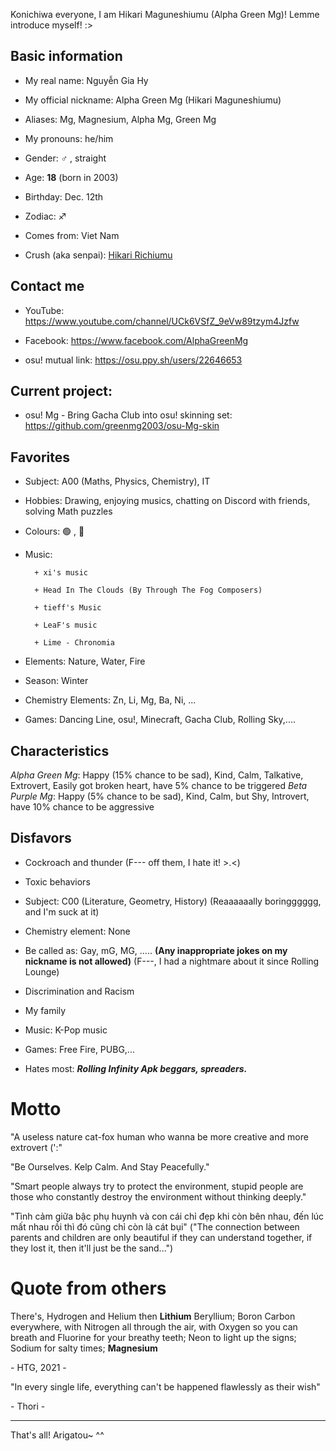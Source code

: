 Konichiwa everyone, I am Hikari Maguneshiumu (Alpha Green Mg)!  Lemme introduce myself! :>

## Basic information
- My real name: Nguyễn Gia Hy

- My official nickname: Alpha Green Mg (Hikari Maguneshiumu)

- Aliases: Mg, Magnesium, Alpha Mg, Green Mg

- My pronouns: he/him

- Gender: ♂️ , straight

- Age: **18** (born in 2003)

- Birthday: Dec. 12th

- Zodiac: ♐

- Comes from: Viet Nam

- Crush (aka senpai): [Hikari Richiumu](https://github.com/hikari2006)

## Contact me

- YouTube: https://www.youtube.com/channel/UCk6VSfZ_9eVw89tzym4Jzfw

- Facebook: https://www.facebook.com/AlphaGreenMg

- osu! mutual link: https://osu.ppy.sh/users/22646653

## Current project:

- osu! Mg - Bring Gacha Club into osu! skinning set: https://github.com/greenmg2003/osu-Mg-skin

## Favorites
- Subject: A00 (Maths, Physics, Chemistry), IT

- Hobbies: Drawing, enjoying musics, chatting on Discord with friends, solving Math puzzles

- Colours: 🟢 , 🔵

- Music:

        + xi's music
        
        + Head In The Clouds (By Through The Fog Composers)
        
        + tieff's Music
        
        + LeaF's music
        
        + Lime - Chronomia
        
- Elements: Nature, Water, Fire

- Season: Winter

- Chemistry Elements: Zn, Li, Mg, Ba, Ni, ...

- Games: Dancing Line, osu!, Minecraft, Gacha Club, Rolling Sky,....

## Characteristics
*Alpha Green Mg*: Happy (15% chance to be sad), Kind, Calm, Talkative, Extrovert, Easily got broken heart, have 5% chance to be triggered
*Beta Purple Mg*: Happy (5% chance to be sad), Kind, Calm, but Shy, Introvert, have 10% chance to be aggressive

## Disfavors

- Cockroach and thunder (F--- off them, I hate it! >.<)
    
- Toxic behaviors
    
- Subject: C00 (Literature, Geometry, History) (Reaaaaaally boringggggg, and I'm suck at it)

- Chemistry element: None
    
- Be called as: Gay, mG, MG, ..... **(Any inappropriate jokes on my nickname is not allowed)** (F---, I had a nightmare about it since Rolling Lounge)
    
- Discrimination and Racism
    
- My family
    
- Music: K-Pop music
    
- Games: Free Fire, PUBG,...
    
- Hates most: ***Rolling Infinity Apk beggars, spreaders.***

# Motto
    
"A useless nature cat-fox human who wanna be more creative and more extrovert (':"
    
"Be Ourselves. Kelp Calm. And Stay Peacefully."
    
"Smart people always try to protect the environment, stupid people are those who constantly destroy the environment without thinking deeply."
    
"Tình cảm giữa bậc phụ huynh và con cái chỉ đẹp khi còn bên nhau, đến lúc mất nhau rồi thì đó cũng chỉ còn là cát bụi" ("The connection between parents and children are only beautiful if they can understand together, if they lost it, then it'll just be the sand...")

# Quote from others

There's, Hydrogen and Helium then **Lithium** Beryllium; Boron Carbon everywhere, with Nitrogen all through the air, with Oxygen so you can breath and Fluorine for your breathy teeth; Neon to light up the signs; Sodium for salty times; **Magnesium** 

\- HTG, 2021 -

"In every single life, everything can't be happened flawlessly as their wish"

\- Thori -

---

That's all! Arigatou~ ^^


<!---
greenmg2003/greenmg2003 is a ✨ special ✨ repository because its `README.md` (this file) appears on your GitHub profile.
You can click the Preview link to take a look at your changes.
--->

